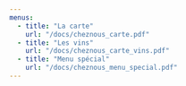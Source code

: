 ```yaml
---
menus:
  - title: "La carte"
    url: "/docs/cheznous_carte.pdf"
  - title: "Les vins"
    url: "/docs/cheznous_carte_vins.pdf"
  - title: "Menu spécial"
    url: "/docs/cheznous_menu_special.pdf"
---
```

